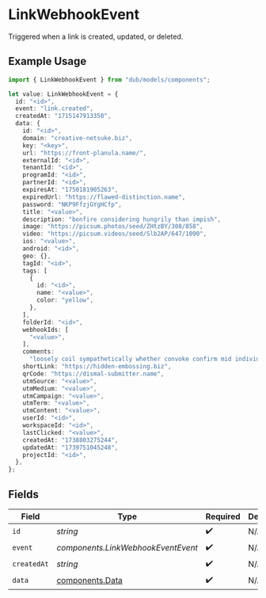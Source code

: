 # LinkWebhookEvent

Triggered when a link is created, updated, or deleted.

## Example Usage

```typescript
import { LinkWebhookEvent } from "dub/models/components";

let value: LinkWebhookEvent = {
  id: "<id>",
  event: "link.created",
  createdAt: "1715147913350",
  data: {
    id: "<id>",
    domain: "creative-netsuke.biz",
    key: "<key>",
    url: "https://front-planula.name/",
    externalId: "<id>",
    tenantId: "<id>",
    programId: "<id>",
    partnerId: "<id>",
    expiresAt: "1750181905263",
    expiredUrl: "https://flawed-distinction.name",
    password: "NKP9FfzjGYgHCfp",
    title: "<value>",
    description: "bonfire considering hungrily than impish",
    image: "https://picsum.photos/seed/ZHtzBY/308/858",
    video: "https://picsum.videos/seed/Slb2AP/647/1090",
    ios: "<value>",
    android: "<id>",
    geo: {},
    tagId: "<id>",
    tags: [
      {
        id: "<id>",
        name: "<value>",
        color: "yellow",
      },
    ],
    folderId: "<id>",
    webhookIds: [
      "<value>",
    ],
    comments:
      "loosely coil sympathetically whether convoke confirm mid individual reboot inquisitively prickly frugal out phew viciously scorn silk meaningfully likewise",
    shortLink: "https://hidden-embossing.biz",
    qrCode: "https://dismal-submitter.name",
    utmSource: "<value>",
    utmMedium: "<value>",
    utmCampaign: "<value>",
    utmTerm: "<value>",
    utmContent: "<value>",
    userId: "<id>",
    workspaceId: "<id>",
    lastClicked: "<value>",
    createdAt: "1738803275244",
    updatedAt: "1739751045248",
    projectId: "<id>",
  },
};
```

## Fields

| Field                                              | Type                                               | Required                                           | Description                                        |
| -------------------------------------------------- | -------------------------------------------------- | -------------------------------------------------- | -------------------------------------------------- |
| `id`                                               | *string*                                           | :heavy_check_mark:                                 | N/A                                                |
| `event`                                            | *components.LinkWebhookEventEvent*                 | :heavy_check_mark:                                 | N/A                                                |
| `createdAt`                                        | *string*                                           | :heavy_check_mark:                                 | N/A                                                |
| `data`                                             | [components.Data](../../models/components/data.md) | :heavy_check_mark:                                 | N/A                                                |